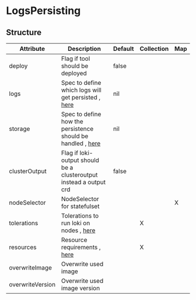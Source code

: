 # LogsPersisting 
 

## Structure 
 

| Attribute        | Description                                                                         | Default | Collection | Map  |
| ---------------- | ----------------------------------------------------------------------------------- | ------- | ---------- | ---  |
| deploy           | Flag if tool should be deployed                                                     |  false  |            |      |
| logs             | Spec to define which logs will get persisted , [here](Logs/Logs.md)                 |  nil    |            |      |
| storage          | Spec to define how the persistence should be handled , [here](storage/Spec/Spec.md) |  nil    |            |      |
| clusterOutput    | Flag if loki-output should be a clusteroutput instead a output crd                  |  false  |            |      |
| nodeSelector     | NodeSelector for statefulset                                                        |         |            | X    |
| tolerations      | Tolerations to run loki on nodes , [here](k8s/Tolerations/Tolerations.md)           |         | X          |      |
| resources        | Resource requirements , [here](k8s/Resources/Resources.md)                          |         | X          |      |
| overwriteImage   | Overwrite used image                                                                |         |            |      |
| overwriteVersion | Overwrite used image version                                                        |         |            |      |